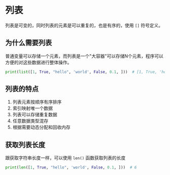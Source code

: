 # 列表

列表是可变的，同时列表的元素是可以重复的，也是有序的，使用 `[]` 符号定义。

## 为什么需要列表

普通变量可以存储一个元素，而列表是一个"大容器"可以存储N个元素，程序可以方便的对这些数据进行整体操作。

```python
print(list([1, True, "hello", 'world', False, 0.1, ]))  # [1, True, 'hello', 'world', False, 0.1]
```

## 列表的特点

1. 列表元素按顺序有序排序
2. 索引映射唯一个数据
3. 列表可以存储重复数据
4. 任意数据类型混存
5. 根据需要动态分配和回收内存

## 获取列表长度

跟获取字符串长度一样，可以使用 `len()` 函数获取列表的长度

```python
print(len([1, True, "hello", 'world', False, 0.1, ]))  # 6
```